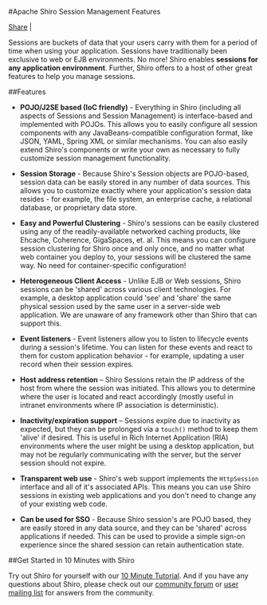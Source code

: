 <a name="SessionManagementFeatures-ApacheShiroSessionManagementFeatures"></a>
#Apache Shiro Session Management Features


<div class="addthis_toolbox addthis_default_style">
<a class="addthis_button_compact" href="http://www.addthis.com/bookmark.php?v=250&amp;pubid=ra-4d66ef016022c3bd">Share</a>
<span class="addthis_separator">|</span>
<a class="addthis_button_preferred_1"></a>
<a class="addthis_button_preferred_2"></a>
<a class="addthis_button_preferred_3"></a>
<a class="addthis_button_preferred_4"></a>
</div>
<script type="text/javascript">var addthis_config = {"data_track_clickback":true};</script>
<script type="text/javascript" src="http://s7.addthis.com/js/250/addthis_widget.js#pubid=ra-4d66ef016022c3bd"></script>


Sessions are buckets of data that your users carry with them for a period of time when using your application.  Sessions have traditionally been exclusive to web or EJB environments.  No more!  Shiro enables <b>sessions for any application environment</b>. Further, Shiro offers to a host of other great features to help you manage sessions.

<a name="SessionManagementFeatures-Features"></a>
##Features

* **POJO/J2SE based (IoC friendly)** - Everything in Shiro (including all aspects of Sessions and Session Management) is interface-based and implemented with POJOs.  This allows you to easily configure all session components with any JavaBeans-compatible configuration format, like JSON, YAML, Spring XML or similar mechanisms. You can also easily extend Shiro's components or write your own as necessary to fully customize session management functionality.

* **Session Storage** - Because Shiro's Session objects are POJO-based, session data can be easily stored in any number of data sources.  This allows you to customize exactly where your application's session data resides - for example, the file system, an enterprise cache, a relational database, or proprietary data store.

* **Easy and Powerful Clustering** - Shiro's sessions can be easily clustered using any of the readily-available networked caching products, like Ehcache, Coherence, GigaSpaces, et. al.  This means you can configure session clustering for Shiro once and only once, and no matter what web container you deploy to, your sessions will be clustered the same way.  No need for container-specific configuration!

* **Heterogeneous Client Access** - Unlike EJB or Web sessions, Shiro sessions can be 'shared' across various client technologies.  For example, a desktop application could 'see' and 'share' the same physical session used by the same user in a server-side web application.  We are unaware of any framework other than Shiro that can support this.

* **Event listeners** - Event listeners allow you to listen to lifecycle events during a session's lifetime.  You can listen for these events and react to them for custom application behavior - for example, updating a user record when their session expires.

* **Host address retention** &#8211; Shiro Sessions retain the IP address of the host from where the session was initiated.  This allows you to determine where the user is located and react accordingly (mostly useful in intranet environments where IP association is deterministic).

* **Inactivity/expiration support** &#8211; Sessions expire due to inactivity as expected, but they can be prolonged via a `touch()` method to keep them 'alive' if desired.  This is useful in Rich Internet Application (RIA) environments where the user might be using a desktop application, but may not be regularly communicating with the server, but the server session should not expire.

* **Transparent web use** - Shiro's web support implements the `HttpSession` interface and all of it's associated APIs.  This means you can use Shiro sessions in existing web applications and you don't need to change any of your existing web code.

* **Can be used for SSO** - Because Shiro session's are POJO based, they are easily stored in any data source, and they can be 'shared' across applications if needed.  This can be used to provide a simple sign-on experience since the shared session can retain authentication state.

<a name="SessionManagementFeatures-GetStartedin10MinuteswithShiro"></a>
##Get Started in 10 Minutes with Shiro

Try out Shiro for yourself with our [10 Minute Tutorial](10-minute-tutorial.html).  And if you have any questions about Shiro, please check out our [community forum](forums.html) or [user mailing list](mailing-lists.html) for answers from the community.
